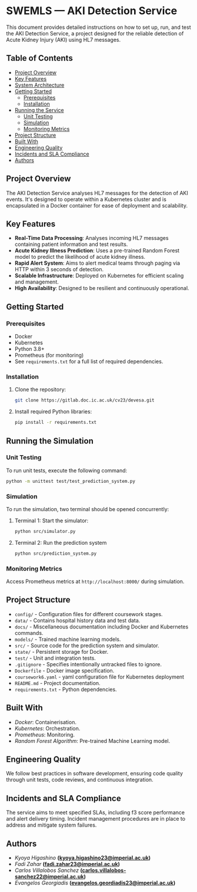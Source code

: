 # SWEMLS — AKI Detection Service

This document provides detailed instructions on how to set up, run, and test the AKI Detection Service, a project designed for the reliable detection of Acute Kidney Injury (AKI) using HL7 messages.

## Table of Contents

- [Project Overview](#project-overview)
- [Key Features](#key-features)
- [System Architecture](#system-architecture)
- [Getting Started](#getting-started)
  - [Prerequisites](#prerequisites)
  - [Installation](#installation)
- [Running the Service](#running-the-service)
  - [Unit Testing](#unit-testing)
  - [Simulation](#simulation)
  - [Monitoring Metrics](#monitoring-metrics)
- [Project Structure](#project-structure)
- [Built With](#built-with)
- [Engineering Quality](#engineering-quality)
- [Incidents and SLA Compliance](#incidents-and-sla-compliance)
- [Authors](#authors)

## Project Overview

The AKI Detection Service analyses HL7 messages for the detection of AKI events. It's designed to operate within a Kubernetes cluster and is encapsulated in a Docker container for ease of deployment and scalability.

## Key Features

- **Real-Time Data Processing**: Analyses incoming HL7 messages containing patient information and test results.
- **Acute Kidney Illness Prediction**: Uses a pre-trained Random Forest model to predict the likelihood of acute kidney illness.
- **Rapid Alert System**: Aims to alert medical teams through paging via HTTP within 3 seconds of detection.
- **Scalable Infrastructure**: Deployed on Kubernetes for efficient scaling and management.
- **High Availability**: Designed to be resilient and continuously operational.


## Getting Started

### Prerequisites

- Docker
- Kubernetes
- Python 3.8+
- Prometheus (for monitoring)
- See `requirements.txt` for a full list of required dependencies.

### Installation

1. Clone the repository:
    ```bash
    git clone https://gitlab.doc.ic.ac.uk/cv23/devesa.git
    ```
2. Install required Python libraries:
    ```bash
    pip install -r requirements.txt
    ```

## Running the Simulation

### Unit Testing

To run unit tests, execute the following command:

```bash
python -m unittest test/test_prediction_system.py
```

### Simulation

To run the simulation, two terminal should be opened concurrently:

1. Terminal 1: Start the simulator:
    ```bash
    python src/simulator.py
    ```
2. Terminal 2: Run the prediction system
    ```bash
    python src/prediction_system.py
    ```

### Monitoring Metrics

Access Prometheus metrics at `http://localhost:8000/` during simulation.


## Project Structure

- `config/` - Configuration files for different coursework stages.
- `data/` - Contains hospital history data and test data.
- `docs/` - Miscellaneous documentation including Docker and Kubernetes commands.
- `models/` - Trained machine learning models.
- `src/` - Source code for the prediction system and simulator.
- `state/` - Persistent storage for Docker.
- `test/` - Unit and integration tests.
- `.gitignore` - Specifies intentionally untracked files to ignore.
- `Dockerfile` - Docker image specification.
- `coursework6.yaml` - yaml configuration file for Kubernetes deployment
- `README.md` - Project documentation.
- `requirements.txt` - Python dependencies.


## Built With
- *Docker*: Containerisation.
- *Kubernetes*: Orchestration.
- *Prometheus*: Monitoring.
- *Random Forest Algorithm*: Pre-trained Machine Learning model.


## Engineering Quality
We follow best practices in software development, ensuring code quality through unit tests, code reviews, and continuous integration.


## Incidents and SLA Compliance
The service aims to meet specified SLAs, including f3 score performance and alert delivery timing. Incident management procedures are in place to address and mitigate system failures.


## Authors
- *Kyoya Higashino* **(kyoya.higashino23@imperial.ac.uk)**
- *Fadi Zahar* **(fadi.zahar23@imperial.ac.uk)**
- *Carlos Villalobos Sanchez* **(carlos.villalobos-sanchez22@imperial.ac.uk)**
- *Evangelos Georgiadis* **(evangelos.geordiadis23@imperial.ac.uk)**
